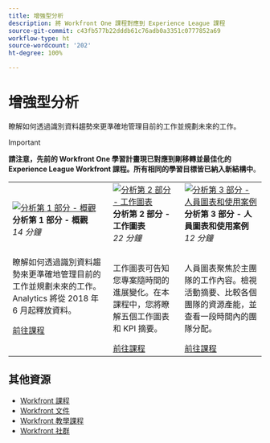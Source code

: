 ```yaml
---
title: 增強型分析
description: 將 Workfront One 課程對應到 Experience League 課程
source-git-commit: c43fb577b22dddb61c76adb0a3351c0777852a69
workflow-type: ht
source-wordcount: '202'
ht-degree: 100%

---
```


# 增強型分析

瞭解如何透過識別資料趨勢來更準確地管理目前的工作並規劃未來的工作。

>[!IMPORTANT]
>
>**請注意，先前的 Workfront One 學習計畫現已對應到剛移轉並最佳化的 Experience League Workfront 課程。所有相同的學習目標皆已納入新結構中**。

<table>
  <tr>
   <td>
      <a href="https://experienceleague.adobe.com/?recommended=Workfront-U-1-2022.1.analytics">
      <img alt="分析第 1 部分 - 概觀" src="https://cdn.experienceleague.adobe.com/thumb/analytics-part-1-overview.jpg"/>
      </a>
      <div>
         <strong>分析第 1 部分 - 概觀</strong></a>
         <br/><em>14 分鐘</em>
      </div>
      <p>
        <br/>
         瞭解如何透過識別資料趨勢來更準確地管理目前的工作並規劃未來的工作。Analytics 將從 2018 年 6 月起釋放資料。
      </p>
      <a  rel="noreferrer" target="_blank" href="https://experienceleague.adobe.com/?recommended=Workfront-U-1-2022.1.analytics" class="spectrum-Button spectrum-Button--primary spectrum-Button--sizeM">
      <span class="spectrum-Button-label has-no-wrap has-text-weight-bold">前往課程</span>
      </a>
   </td>
   <td>
      <a href="https://experienceleague.adobe.com/?recommended=Workfront-U-1-2022.2.analytics">
      <img alt="分析第 2 部分 - 工作圖表" src="https://cdn.experienceleague.adobe.com/thumb/analytics-part-1-overview.jpg"/>
      </a>
      <div>
         <strong>分析第 2 部分 - 工作圖表</strong></a>
         <br/><em>22 分鐘</em>
      </div>
      <p>
        <br/>
         工作圖表可告知您專案隨時間的進展變化。在本課程中，您將瞭解五個工作圖表和 KPI 摘要。
      </p>
      <a  rel="noreferrer" target="_blank" href="https://experienceleague.adobe.com/?recommended=Workfront-U-1-2022.2.analytics" class="spectrum-Button spectrum-Button--primary spectrum-Button--sizeM">
      <span class="spectrum-Button-label has-no-wrap has-text-weight-bold">前往課程</span>
      </a>
   </td>
   <td>
      <a href="https://experienceleague.adobe.com/?recommended=Workfront-U-1-2022.3.analytics">
      <img alt="分析第 3 部分 - 人員圖表和使用案例" src="https://cdn.experienceleague.adobe.com/thumb/analytics-part-1-overview.jpg"/>
      </a>
      <div>
         <strong>分析第 3 部分 - 人員圖表和使用案例</strong></a>
         <br/><em>12 分鐘</em>
      </div>
      <p>
        <br/>
         人員圖表聚焦於主團隊的工作內容。檢視活動摘要、比較各個團隊的資源產能，並查看一段時間內的團隊分配。
      </p>
      <a  rel="noreferrer" target="_blank" href="https://experienceleague.adobe.com/?recommended=Workfront-U-3-2022.1.analytics" class="spectrum-Button spectrum-Button--primary spectrum-Button--sizeM">
      <span class="spectrum-Button-label has-no-wrap has-text-weight-bold">前往課程</span>
      </a>
   </td>      
  </tr>
</table>

## 其他資源

* [Workfront 課程](https://experienceleague.adobe.com/?lang=en&amp;Solution=Workfront#courses)
* [Workfront 文件](https://experienceleague.adobe.com/docs/workfront.html)
* [Workfront 教學課程](https://experienceleague.adobe.com/docs/workfront-learn/tutorials-workfront/home.html)
* [Workfront 社群](https://experienceleaguecommunities.adobe.com/t5/workfront/ct-p/workfront)
